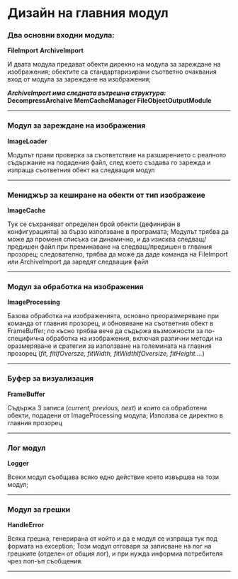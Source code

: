 # Дизайн на главния модул #

### Два основни входни модула: ###
**FileImport**
**ArchiveImport**

И двата модула предават обекти дирекно на модула за зареждане на изображения; обектите са стандартаризирани съответно очаквания вход от модула за зареждане на изображения;

**_ArchiveImport има следната вътрешна структура:_
DecompressArchaive
MemCacheManager
FileObjectOutputModule**


---



### Модул за зареждане на изображения ###
**ImageLoader**

Модулът прави проверка за съответствие на разширението с реалното съдържание на подадения файл, след което създава го зарежда и изпраща съответния обект на следващия модул


---



### Мениджър за кеширане на обекти от тип изображеие ###
**ImageCache**

Тук се съхраняват определен брой обекти (дефиниран в конфигурацията) за бързо използване в програмата; Модулът трябва да може да променя списъка си динамично, и да изисква следващ/предишен файл при преминаване на следващ/предишен в глвания прозорец; следователно, трябва да може да даде команда на FileImport или ArchiveImport да заредят следващия файл


---



### Модул за обработка на изображения ###
**ImageProcessing**

Базова обработка на изображенията, основно преоразмеряване при команда от главния прозорец, и обновяване на съответния обект в FrameBuffer; по късно трябва вече да съдържа възможности за по-специфична обработка на изображения, включая различни методи на оразмеряване и сратегии за използване на големината на главния прозорец (_fit, fitIfOversze, fitWidth, fitWidthIfOversize, fitHeight...._)


---



### Буфер за визуализация ###
**FrameBuffer**

Съдържа 3 записа (_current, previous, next_) и които са обработени обекти, подадени от ImageProcessing модула; Използва се директно в главния прозорец


---



### Лог модул ###
**Logger**

Всеки модул съобщава всяко едно действие което извършва на този модул;


---



### Модул за грешки ###
**HandleError**

Всяка грешка, генерирана от който и да е модул се изпраща тук под формата на exception; Този модул отговаря за записване на лог на грешките (отделен от общия лог), и при нужда информиа потребителя чрез поп-ъп съобщения.


---
